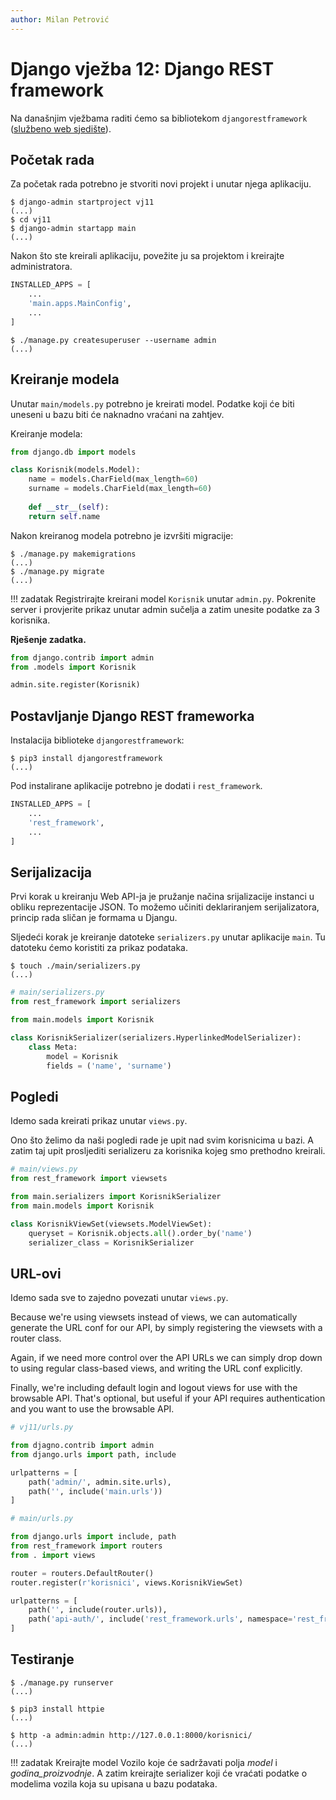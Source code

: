 ```yaml
---
author: Milan Petrović
---
```


# Django vježba 12: Django REST framework

Na današnjim vježbama raditi ćemo sa bibliotekom `djangorestframework` ([službeno web sjedište](https://www.django-rest-framework.org/)).

## Početak rada

Za početak rada potrebno je stvoriti novi projekt i unutar njega aplikaciju.

``` shell
$ django-admin startproject vj11
(...)
$ cd vj11
$ django-admin startapp main
(...)
```

Nakon što ste kreirali aplikaciju, povežite ju sa projektom i kreirajte administratora.

``` python
INSTALLED_APPS = [
    ...
    'main.apps.MainConfig',
    ...
]
```

``` shell
$ ./manage.py createsuperuser --username admin
(...)
```

## Kreiranje modela

Unutar `main/models.py` potrebno je kreirati model. Podatke koji će biti uneseni u bazu biti će naknadno vraćani na zahtjev.

Kreiranje modela:

``` python
from django.db import models

class Korisnik(models.Model):
    name = models.CharField(max_length=60)
    surname = models.CharField(max_length=60)
    
    def __str__(self):
    return self.name
```

Nakon kreiranog modela potrebno je izvršiti migracije:

``` shell
$ ./manage.py makemigrations
(...)
$ ./manage.py migrate
(...)
```

!!! zadatak
    Registrirajte kreirani model `Korisnik` unutar `admin.py`. Pokrenite server i provjerite prikaz unutar admin sučelja a zatim unesite podatke za 3 korisnika.

**Rješenje zadatka.**

``` python
from django.contrib import admin
from .models import Korisnik

admin.site.register(Korisnik)
```

## Postavljanje Django REST frameworka

Instalacija biblioteke `djangorestframework`:

``` shell
$ pip3 install djangorestframework
(...)
```

Pod instalirane aplikacije potrebno je dodati i `rest_framework`.

``` python
INSTALLED_APPS = [
    ...
    'rest_framework',
    ...
]
```

## Serijalizacija

Prvi korak u kreiranju Web API-ja je pružanje načina srijalizacije instanci u obliku reprezentacije JSON. To možemo učiniti deklariranjem serijalizatora, princip rada sličan je formama u Djangu.

Sljedeći korak je kreiranje datoteke `serializers.py` unutar aplikacije `main`. Tu datoteku ćemo koristiti za prikaz podataka.

``` shell
$ touch ./main/serializers.py
(...)
```

``` python
# main/serializers.py
from rest_framework import serializers

from main.models import Korisnik

class KorisnikSerializer(serializers.HyperlinkedModelSerializer):
    class Meta:
        model = Korisnik
        fields = ('name', 'surname')
```

## Pogledi

Idemo sada kreirati prikaz unutar `views.py`.

Ono što želimo da naši pogledi rade je upit nad svim korisnicima u bazi. A zatim taj upit prosljediti serializeru za korisnika kojeg smo prethodno kreirali.

``` python
# main/views.py
from rest_framework import viewsets

from main.serializers import KorisnikSerializer
from main.models import Korisnik

class KorisnikViewSet(viewsets.ModelViewSet):
    queryset = Korisnik.objects.all().order_by('name')
    serializer_class = KorisnikSerializer
```

## URL-ovi

Idemo sada sve to zajedno povezati unutar `views.py`.

Because we're using viewsets instead of views, we can automatically generate the URL conf for our API, by simply registering the viewsets with a router class.

Again, if we need more control over the API URLs we can simply drop down to using regular class-based views, and writing the URL conf explicitly.

Finally, we're including default login and logout views for use with the browsable API. That's optional, but useful if your API requires authentication and you want to use the browsable API.

``` python
# vj11/urls.py

from djagno.contrib import admin
from django.urls import path, include

urlpatterns = [
    path('admin/', admin.site.urls),
    path('', include('main.urls'))
]
```

``` python
# main/urls.py

from django.urls import include, path
from rest_framework import routers
from . import views

router = routers.DefaultRouter()
router.register(r'korisnici', views.KorisnikViewSet)

urlpatterns = [
    path('', include(router.urls)),
    path('api-auth/', include('rest_framework.urls', namespace='rest_framework'))
]
```

## Testiranje

``` shell
$ ./manage.py runserver
(...)
```

``` shell
$ pip3 install httpie
(...)
```

``` shell
$ http -a admin:admin http://127.0.0.1:8000/korisnici/
(...)
```

!!! zadatak
    Kreirajte model Vozilo koje će sadržavati polja *model* i *godina_proizvodnje*. A zatim kreirajte serializer koji će vraćati podatke o modelima vozila koja su upisana u bazu podataka.
